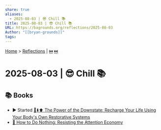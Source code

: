 ```yaml
---
share: true
aliases:
  - 2025-08-03 | 😎 Chill 📚
title: 2025-08-03 | 😎 Chill 📚
URL: https://bagrounds.org/reflections/2025-08-03
Author: "[[bryan-grounds]]"
tags: 
---
```

[Home](../index.md) > [Reflections](./index.md) | [⏮️](./2025-08-02.md) [⏭️](./2025-08-04.md)  
# 2025-08-03 | 😎 Chill 📚  
## 📚 Books  
- ▶️ Started [🔋⬇️⬆️ The Power of the Downstate: Recharge Your Life Using Your Body's Own Restorative Systems](../books/the-power-of-the-downstate-recharge-your-life-using-your-bodys-own-restorative-systems.md)  
- [📵 How to Do Nothing: Resisting the Attention Economy](../books/how-to-do-nothing-resisting-the-attention-economy.md)